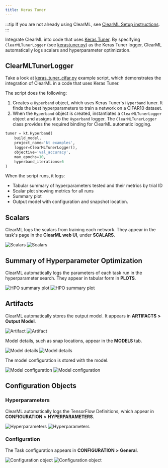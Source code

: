 ```yaml
---
title: Keras Tuner
---
```


:::tip
If you are not already using ClearML, see [ClearML Setup instructions](../clearml_sdk/clearml_sdk_setup).
:::


Integrate ClearML into code that uses [Keras Tuner](https://www.tensorflow.org/tutorials/keras/keras_tuner). By 
specifying `ClearMLTunerLogger` (see [kerastuner.py](https://github.com/clearml/clearml/blob/master/clearml/external/kerastuner.py)) 
as the Keras Tuner logger, ClearML automatically logs scalars and hyperparameter optimization.  

## ClearMLTunerLogger

Take a look at [keras_tuner_cifar.py](https://github.com/clearml/clearml/blob/master/examples/frameworks/kerastuner/keras_tuner_cifar.py) 
example script, which demonstrates the integration of ClearML in a code that uses Keras Tuner. 

The script does the following:
1. Creates a `Hyperband` object, which uses Keras Tuner's `Hyperband` tuner. It finds the best hyperparameters to train a 
   network on a CIFAR10 dataset.
1. When the `Hyperband` object is created, instantiates a `ClearMLTunerLogger` object and assigns it to the `Hyperband` logger.
The `ClearMLTunerLogger` class provides the required binding for ClearML automatic logging. 

```python
tuner = kt.Hyperband(
    build_model,
    project_name='kt examples',
    logger=ClearMLTunerLogger(),
    objective='val_accuracy',
    max_epochs=10,
    hyperband_iterations=6
)
```

When the script runs, it logs: 
* Tabular summary of hyperparameters tested and their metrics by trial ID
* Scalar plot showing metrics for all runs
* Summary plot
* Output model with configuration and snapshot location.

## Scalars

ClearML logs the scalars from training each network. They appear in the task's page in the **ClearML web UI**, under
**SCALARS**.

![Scalars](../../../img/integration_keras_tuner_06.png#light-mode-only)
![Scalars](../../../img/integration_keras_tuner_06_dark.png#dark-mode-only)

## Summary of Hyperparameter Optimization

ClearML automatically logs the parameters of each task run in the hyperparameter search. They appear in tabular 
form in **PLOTS**.

![HPO summary plot](../../../img/integration_keras_tuner_07.png#light-mode-only)
![HPO summary plot](../../../img/integration_keras_tuner_07_dark.png#dark-mode-only)

## Artifacts

ClearML automatically stores the output model. It appears in **ARTIFACTS** **>** **Output Model**.

![Artifact](../../../img/integration_keras_tuner_03.png#light-mode-only)
![Artifact](../../../img/integration_keras_tuner_03_dark.png#dark-mode-only)

Model details, such as snap locations, appear in the **MODELS** tab.

![Model details](../../../img/integration_keras_tuner_04.png#light-mode-only)
![Model details](../../../img/integration_keras_tuner_04_dark.png#dark-mode-only)

The model configuration is stored with the model.

![Model configuration](../../../img/integration_keras_tuner_05.png#light-mode-only)
![Model configuration](../../../img/integration_keras_tuner_05_dark.png#dark-mode-only)

## Configuration Objects

### Hyperparameters

ClearML automatically logs the TensorFlow Definitions, which appear in **CONFIGURATION** **>** **HYPERPARAMETERS**.

![Hyperparameters](../../../img/integration_keras_tuner_01.png#light-mode-only)
![Hyperparameters](../../../img/integration_keras_tuner_01_dark.png#dark-mode-only)

### Configuration

The Task configuration appears in **CONFIGURATION** **>** **General**.

![Configuration object](../../../img/integration_keras_tuner_02.png#light-mode-only)
![Configuration object](../../../img/integration_keras_tuner_02_dark.png#dark-mode-only)


